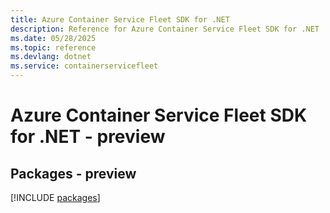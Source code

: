 ```yaml
---
title: Azure Container Service Fleet SDK for .NET
description: Reference for Azure Container Service Fleet SDK for .NET
ms.date: 05/28/2025
ms.topic: reference
ms.devlang: dotnet
ms.service: containerservicefleet
---
```

# Azure Container Service Fleet SDK for .NET - preview
## Packages - preview
[!INCLUDE [packages](container-service-fleet-index.md)]